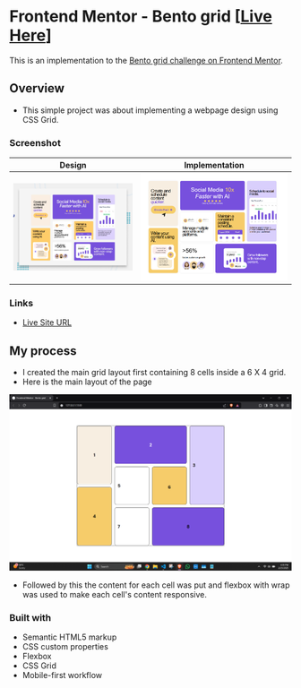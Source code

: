 # Frontend Mentor - Bento grid [[Live Here](https://bento-grid-silk.vercel.app/)]

This is an implementation to the [Bento grid challenge on Frontend Mentor](https://www.frontendmentor.io/challenges/bento-grid-RMydElrlOj). 

## Overview

- This simple project was about implementing a webpage design using CSS Grid. 

### Screenshot

| Design                             | Implementation                           | 
|------------------------------------|------------------------------------------|
|  ![Design](./preview/preview.jpg)  | ![Screenshot](./preview/screenshot.png)  |

### Links

- [Live Site URL](https://bento-grid-silk.vercel.app/)

## My process

- I created the main grid layout first containing 8 cells inside a 6 X 4 grid.
- Here is the main layout of the page

![MainLayout](./preview/grid-layout.png)

- Followed by this the content for each cell was put and flexbox with wrap was used to make each cell's content responsive.

### Built with

- Semantic HTML5 markup
- CSS custom properties
- Flexbox
- CSS Grid
- Mobile-first workflow